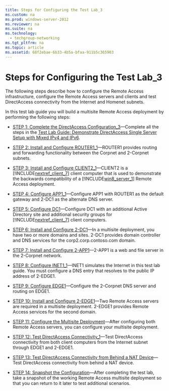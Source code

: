 ```yaml
---
title: Steps for Configuring the Test Lab_3
ms.custom: na
ms.prod: windows-server-2012
ms.reviewer: na
ms.suite: na
ms.technology: 
  - techgroup-networking
ms.tgt_pltfrm: na
ms.topic: article
ms.assetid: 68f2ebae-6b33-4b5a-bfaa-911b5c365903
---
```

# Steps for Configuring the Test Lab_3
The following steps describe how to configure the Remote Access infrastructure, configure the Remote Access servers and clients and test DirectAccess connectivity from the Internet and Homenet subnets.  
  
In this test lab guide you will build a multisite Remote Access deployment by performing the following steps:  
  
-   [STEP 1: Complete the DirectAccess Configuration_3](../Topic/STEP-1--Complete-the-DirectAccess-Configuration_3.md)—Complete all the steps in the [Test Lab Guide: Demonstrate DirectAccess Single Server Setup with Mixed IPv4 and IPv6](http://go.microsoft.com/fwlink/p/?LinkId=237004).  
  
-   [STEP 2: Install and Configure ROUTER1_1](../Topic/STEP-2--Install-and-Configure-ROUTER1_1.md)—ROUTER1 provides routing and forwarding functionality between the Corpnet and 2\-Corpnet subnets.  
  
-   [STEP 3: Install and Configure CLIENT2_1](../Topic/STEP-3--Install-and-Configure-CLIENT2_1.md)—CLIENT2 is a [!INCLUDE[nextref_client_7](../Token/nextref_client_7_md.md)] client computer that is used to demonstrate the backwards compatibility of a [!INCLUDE[win8_server_1](../Token/win8_server_1_md.md)] Remote Access deployment.  
  
-   [STEP 4: Configure APP1_1](../Topic/STEP-4--Configure-APP1_1.md)—Configure APP1 with ROUTER1 as the default gateway and 2\-DC1 as the alternate DNS server.  
  
-   [STEP 5: Configure DC1](../Topic/STEP-5--Configure-DC1.md)—Configure DC1 with an additional Active Directory site and additional security groups for [!INCLUDE[nextref_client_7](../Token/nextref_client_7_md.md)] client computers.  
  
-   [STEP 6: Install and Configure 2-DC1](../Topic/STEP-6--Install-and-Configure-2-DC1.md)—In a multisite deployment, you have two or more domains and sites. 2\-DC1 provides domain controller and DNS services for the corp2.corp.contoso.com domain.  
  
-   [STEP 7: Install and Configure 2-APP1](../Topic/STEP-7--Install-and-Configure-2-APP1.md)—2\-APP1 is a web and file server in the 2\-Corpnet network.  
  
-   [STEP 8: Configure INET1_1](../Topic/STEP-8--Configure-INET1_1.md)—INET1 simulates the Internet in this test lab guide. You must configure a DNS entry that resolves to the public IP address of 2\-EDGE1.  
  
-   [STEP 9: Configure EDGE1](../Topic/STEP-9--Configure-EDGE1.md)—Configure the 2\-Corpnet DNS server and routing on EDGE1.  
  
-   [STEP 10: Install and Configure 2-EDGE1](../Topic/STEP-10--Install-and-Configure-2-EDGE1.md)—Two Remote Access servers are required in a multisite deployment. 2\-EDGE1 provides Remote Access services for the second domain.  
  
-   [STEP 11: Configure the Multisite Deployment](../Topic/STEP-11--Configure-the-Multisite-Deployment.md)—After configuring both Remote Access servers, you can configure your multisite deployment.  
  
-   [STEP 12: Test DirectAccess Connectivity_1](../Topic/STEP-12--Test-DirectAccess-Connectivity_1.md)—Test DirectAccess connectivity from both client computers from the Internet subnet through EDGE1 and 2\-EDGE1.  
  
-   [STEP 13: Test DirectAccess Connectivity from Behind a NAT Device](../Topic/STEP-13--Test-DirectAccess-Connectivity-from-Behind-a-NAT-Device.md)—Test DirectAccess connectivity from behind a NAT device.  
  
-   [STEP 14: Snapshot the Configuration](../Topic/STEP-14--Snapshot-the-Configuration.md)—After completing the test lab, take a snapshot of the working Remote Access multisite deployment so that you can return to it later to test additional scenarios.  
  
